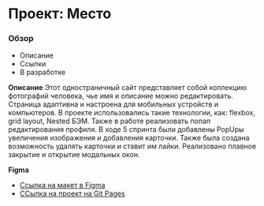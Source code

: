 # Проект: Место

### Обзор

* Описание
* Ссылки
* В разработке

**Описание**
    Этот одностраничный сайт представляет собой коллекцию фотографий человека, чье имя и описание можно редактировать. Страница адаптивна и настроена для мобильных устройств и компьютеров. В проекте использовались такие технологии, как: flexbox, grid layout, Nested БЭМ. Также в работе реализовать попап редактирования профиля.
        В ходе 5 спринта были добавлены PopUpы увеличения изображения и добавления карточки. Также была создана возможность удалять карточки и ставит им лайки. Реализовано плавное закрытие и открытие модальных окон.

**Figma**

* [Ссылка на макет в Figma](https://www.figma.com/file/2cn9N9jSkmxD84oJik7xL7/JavaScript.-Sprint-4?node-id=0%3A1)
* [ССылка на проект на Git Pages](https://nikapanika.github.io/mesto/)

